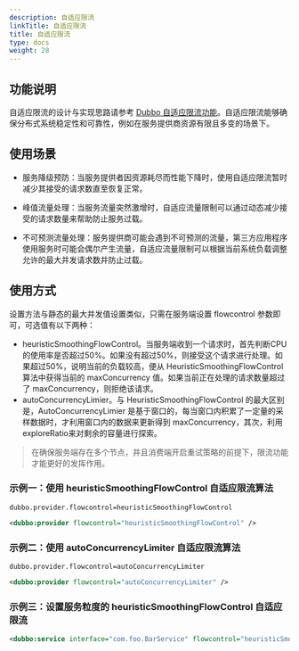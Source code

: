 ```yaml
---
description: 自适应限流
linkTitle: 自适应限流
title: 自适应限流
type: docs
weight: 28
---
```

## 功能说明
自适应限流的设计与实现思路请参考 [Dubbo 自适应限流功能](../../../../../reference/proposals/heuristic-flow-control/)。自适应限流能够确保分布式系统稳定性和可靠性，例如在服务提供商资源有限且多变的场景下。

## 使用场景
- 服务降级预防：当服务提供者因资源耗尽而性能下降时，使用自适应限流暂时减少其接受的请求数直至恢复正常。

- 峰值流量处理：当服务流量突然激增时，自适应流量限制可以通过动态减少接受的请求数量来帮助防止服务过载。

- 不可预测流量处理：服务提供商可能会遇到不可预测的流量，第三方应用程序使用服务时可能会偶尔产生流量，自适应流量限制可以根据当前系统负载调整允许的最大并发请求数并防止过载。

## 使用方式

设置方法与静态的最大并发值设置类似，只需在服务端设置 flowcontrol 参数即可，可选值有以下两种：
* heuristicSmoothingFlowControl。当服务端收到一个请求时，首先判断CPU的使用率是否超过50%。如果没有超过50%，则接受这个请求进行处理。如果超过50%，说明当前的负载较高，便从 HeuristicSmoothingFlowControl 算法中获得当前的 maxConcurrency 值。如果当前正在处理的请求数量超过了 maxConcurrency，则拒绝该请求。
* autoConcurrencyLimier。与 HeuristicSmoothingFlowControl 的最大区别是，AutoConcurrencyLimier 是基于窗口的，每当窗口内积累了一定量的采样数据时，才利用窗口内的数据来更新得到 maxConcurrency，其次，利用exploreRatio来对剩余的容量进行探索。

> 在确保服务端存在多个节点，并且消费端开启重试策略的前提下，限流功能才能更好的发挥作用。

### 示例一：使用 heuristicSmoothingFlowControl 自适应限流算法

```properties
dubbo.provider.flowcontrol=heuristicSmoothingFlowControl
```

```xml
<dubbo:provider flowcontrol="heuristicSmoothingFlowControl" />
```

### 示例二：使用 autoConcurrencyLimiter 自适应限流算法
```properties
dubbo.provider.flowcontrol=autoConcurrencyLimiter
```

```xml
<dubbo:provider flowcontrol="autoConcurrencyLimiter" />
```

### 示例三：设置服务粒度的 heuristicSmoothingFlowControl 自适应限流

```xml
<dubbo:service interface="com.foo.BarService" flowcontrol="heuristicSmoothingFlowControl" />
```

